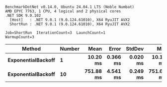 ```

BenchmarkDotNet v0.14.0, Ubuntu 24.04.1 LTS (Noble Numbat)
AMD EPYC 7763, 1 CPU, 4 logical and 2 physical cores
.NET SDK 9.0.102
  [Host]   : .NET 9.0.1 (9.0.124.61010), X64 RyuJIT AVX2
  ShortRun : .NET 9.0.1 (9.0.124.61010), X64 RyuJIT AVX2

Job=ShortRun  IterationCount=3  LaunchCount=1  
WarmupCount=3  

```
| Method             | Number | Mean      | Error    | StdDev   | Min       | Max       | Allocated |
|------------------- |------- |----------:|---------:|---------:|----------:|----------:|----------:|
| **ExponentialBackoff** | **1**      |  **10.20 ms** | **0.366 ms** | **0.020 ms** |  **10.18 ms** |  **10.22 ms** |     **520 B** |
| **ExponentialBackoff** | **10**     | **751.88 ms** | **4.541 ms** | **0.249 ms** | **751.63 ms** | **752.13 ms** |    **4120 B** |
